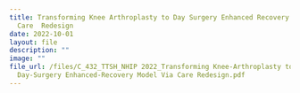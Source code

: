 ```yaml
---
title: Transforming Knee Arthroplasty to Day Surgery Enhanced Recovery Model Via
  Care  Redesign
date: 2022-10-01
layout: file
description: ""
image: ""
file_url: /files/C_432_TTSH_NHIP 2022_Transforming Knee-Arthroplasty to
  Day-Surgery Enhanced-Recovery Model Via Care Redesign.pdf
---
```

